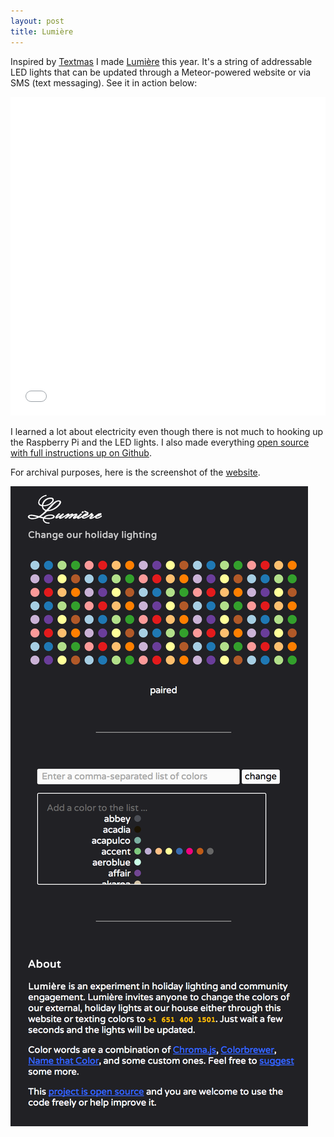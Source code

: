 ```yaml
---
layout: post
title: Lumière
---
```


Inspired by [Textmas](https://github.com/emilyville/textmas) I made [Lumière](http://lumiere.meteor.com/) this year.  It's a string of addressable LED lights that can be updated through a Meteor-powered website or via SMS (text messaging).  See it in action below:

<iframe width="100%" height="510" src="//www.youtube.com/embed/_k-bI2xsQ-s" frameborder="0" allowfullscreen="allowfullscreen">Lumiere</iframe>

I learned a lot about electricity even though there is not much to hooking up the Raspberry Pi and the LED lights.  I also made everything [open source with full instructions up on Github](https://github.com/zzolo/lumiere).

For archival purposes, here is the screenshot of the [website](http://lumiere.meteor.com/).

<img src="/images/posts/lumiere-screen.png">